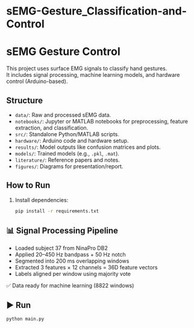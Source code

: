 # sEMG-Gesture_Classification-and-Control
# sEMG Gesture Control

This project uses surface EMG signals to classify hand gestures.  
It includes signal processing, machine learning models, and hardware control (Arduino-based).

## Structure

- `data/`: Raw and processed sEMG data.
- `notebooks/`: Jupyter or MATLAB notebooks for preprocessing, feature extraction, and classification.
- `src/`: Standalone Python/MATLAB scripts.
- `hardware/`: Arduino code and hardware setup.
- `results/`: Model outputs like confusion matrices and plots.
- `models/`: Trained models (e.g., `.pkl`, `.mat`).
- `literature/`: Reference papers and notes.
- `figures/`: Diagrams for presentation/report.

## How to Run

1. Install dependencies:
   ```bash
   pip install -r requirements.txt

## 📊 Signal Processing Pipeline

- Loaded subject 37 from NinaPro DB2
- Applied 20–450 Hz bandpass + 50 Hz notch
- Segmented into 200 ms overlapping windows
- Extracted 3 features × 12 channels = 36D feature vectors
- Labels aligned per window using majority vote

✅ Data ready for machine learning (8822 windows)

## ▶️ Run

```bash
python main.py
